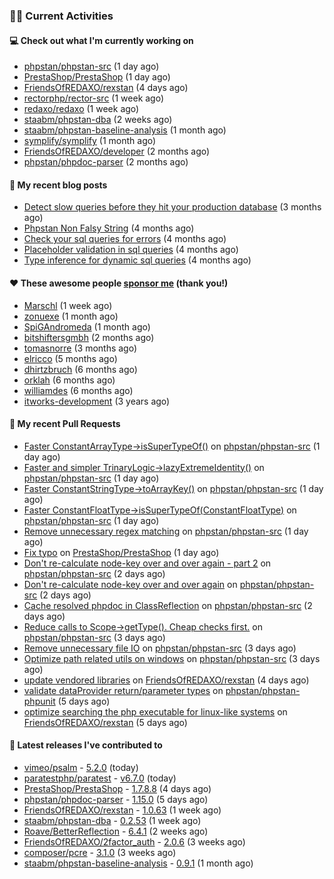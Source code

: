 ### 👨‍💻 Current Activities


#### 💻 Check out what I'm currently working on

- [phpstan/phpstan-src](https://github.com/phpstan/phpstan-src) (1 day ago)
- [PrestaShop/PrestaShop](https://github.com/PrestaShop/PrestaShop) (1 day ago)
- [FriendsOfREDAXO/rexstan](https://github.com/FriendsOfREDAXO/rexstan) (4 days ago)
- [rectorphp/rector-src](https://github.com/rectorphp/rector-src) (1 week ago)
- [redaxo/redaxo](https://github.com/redaxo/redaxo) (1 week ago)
- [staabm/phpstan-dba](https://github.com/staabm/phpstan-dba) (2 weeks ago)
- [staabm/phpstan-baseline-analysis](https://github.com/staabm/phpstan-baseline-analysis) (1 month ago)
- [symplify/symplify](https://github.com/symplify/symplify) (1 month ago)
- [FriendsOfREDAXO/developer](https://github.com/FriendsOfREDAXO/developer) (2 months ago)
- [phpstan/phpdoc-parser](https://github.com/phpstan/phpdoc-parser) (2 months ago)


#### 📜 My recent blog posts

- [Detect slow queries before they hit your production database](https://staabm.github.io/2022/08/16/phpstan-dba-query-plan-analysis.html) (3 months ago)
- [Phpstan Non Falsy String](https://staabm.github.io/2022/08/11/phpstan-non-falsy-string.html) (4 months ago)
- [Check your sql queries for errors](https://staabm.github.io/2022/08/05/phpstan-dba-syntax-error-detection.html) (4 months ago)
- [Placeholder validation in sql queries](https://staabm.github.io/2022/07/30/phpstan-dba-placeholder-validation.html) (4 months ago)
- [Type inference for dynamic sql queries](https://staabm.github.io/2022/07/23/phpstan-dba-inference-placeholder.html) (4 months ago)


#### ❤️ These awesome people [sponsor me](https://github.com/sponsors/staabm) (thank you!)

- [Marschl](https://github.com/Marschl) (1 week ago)
- [zonuexe](https://github.com/zonuexe) (1 month ago)
- [SpiGAndromeda](https://github.com/SpiGAndromeda) (1 month ago)
- [bitshiftersgmbh](https://github.com/bitshiftersgmbh) (2 months ago)
- [tomasnorre](https://github.com/tomasnorre) (3 months ago)
- [elricco](https://github.com/elricco) (5 months ago)
- [dhirtzbruch](https://github.com/dhirtzbruch) (6 months ago)
- [orklah](https://github.com/orklah) (6 months ago)
- [williamdes](https://github.com/williamdes) (6 months ago)
- [itworks-development](https://github.com/itworks-development) (3 years ago)


#### 🔨 My recent Pull Requests

- [Faster ConstantArrayType-&gt;isSuperTypeOf()](https://github.com/phpstan/phpstan-src/pull/2086) on [phpstan/phpstan-src](https://github.com/phpstan/phpstan-src) (1 day ago)
- [Faster and simpler TrinaryLogic-&gt;lazyExtremeIdentity()](https://github.com/phpstan/phpstan-src/pull/2083) on [phpstan/phpstan-src](https://github.com/phpstan/phpstan-src) (1 day ago)
- [Faster ConstantStringType-&gt;toArrayKey()](https://github.com/phpstan/phpstan-src/pull/2081) on [phpstan/phpstan-src](https://github.com/phpstan/phpstan-src) (1 day ago)
- [Faster ConstantFloatType-&gt;isSuperTypeOf(ConstantFloatType)](https://github.com/phpstan/phpstan-src/pull/2080) on [phpstan/phpstan-src](https://github.com/phpstan/phpstan-src) (1 day ago)
- [Remove unnecessary regex matching](https://github.com/phpstan/phpstan-src/pull/2079) on [phpstan/phpstan-src](https://github.com/phpstan/phpstan-src) (1 day ago)
- [Fix typo](https://github.com/PrestaShop/PrestaShop/pull/30549) on [PrestaShop/PrestaShop](https://github.com/PrestaShop/PrestaShop) (1 day ago)
- [Don&#39;t re-calculate node-key over and over again - part 2](https://github.com/phpstan/phpstan-src/pull/2074) on [phpstan/phpstan-src](https://github.com/phpstan/phpstan-src) (2 days ago)
- [Don&#39;t re-calculate node-key over and over again](https://github.com/phpstan/phpstan-src/pull/2073) on [phpstan/phpstan-src](https://github.com/phpstan/phpstan-src) (2 days ago)
- [Cache resolved phpdoc in ClassReflection](https://github.com/phpstan/phpstan-src/pull/2072) on [phpstan/phpstan-src](https://github.com/phpstan/phpstan-src) (2 days ago)
- [Reduce calls to Scope-&gt;getType(). Cheap checks first.](https://github.com/phpstan/phpstan-src/pull/2071) on [phpstan/phpstan-src](https://github.com/phpstan/phpstan-src) (3 days ago)
- [Remove unnecessary file IO](https://github.com/phpstan/phpstan-src/pull/2069) on [phpstan/phpstan-src](https://github.com/phpstan/phpstan-src) (3 days ago)
- [Optimize path related utils on windows](https://github.com/phpstan/phpstan-src/pull/2068) on [phpstan/phpstan-src](https://github.com/phpstan/phpstan-src) (3 days ago)
- [update vendored libraries](https://github.com/FriendsOfREDAXO/rexstan/pull/254) on [FriendsOfREDAXO/rexstan](https://github.com/FriendsOfREDAXO/rexstan) (4 days ago)
- [validate dataProvider return/parameter types](https://github.com/phpstan/phpstan-phpunit/pull/152) on [phpstan/phpstan-phpunit](https://github.com/phpstan/phpstan-phpunit) (5 days ago)
- [optimize searching the php executable for linux-like systems](https://github.com/FriendsOfREDAXO/rexstan/pull/251) on [FriendsOfREDAXO/rexstan](https://github.com/FriendsOfREDAXO/rexstan) (5 days ago)


#### 🔭 Latest releases I've contributed to

- [vimeo/psalm](https://github.com/vimeo/psalm) - [5.2.0](https://github.com/vimeo/psalm/releases/tag/5.2.0) (today)
- [paratestphp/paratest](https://github.com/paratestphp/paratest) - [v6.7.0](https://github.com/paratestphp/paratest/releases/tag/v6.7.0) (today)
- [PrestaShop/PrestaShop](https://github.com/PrestaShop/PrestaShop) - [1.7.8.8](https://github.com/PrestaShop/PrestaShop/releases/tag/1.7.8.8) (4 days ago)
- [phpstan/phpdoc-parser](https://github.com/phpstan/phpdoc-parser) - [1.15.0](https://github.com/phpstan/phpdoc-parser/releases/tag/1.15.0) (5 days ago)
- [FriendsOfREDAXO/rexstan](https://github.com/FriendsOfREDAXO/rexstan) - [1.0.63](https://github.com/FriendsOfREDAXO/rexstan/releases/tag/1.0.63) (1 week ago)
- [staabm/phpstan-dba](https://github.com/staabm/phpstan-dba) - [0.2.53](https://github.com/staabm/phpstan-dba/releases/tag/0.2.53) (1 week ago)
- [Roave/BetterReflection](https://github.com/Roave/BetterReflection) - [6.4.1](https://github.com/Roave/BetterReflection/releases/tag/6.4.1) (2 weeks ago)
- [FriendsOfREDAXO/2factor_auth](https://github.com/FriendsOfREDAXO/2factor_auth) - [2.0.6](https://github.com/FriendsOfREDAXO/2factor_auth/releases/tag/2.0.6) (3 weeks ago)
- [composer/pcre](https://github.com/composer/pcre) - [3.1.0](https://github.com/composer/pcre/releases/tag/3.1.0) (3 weeks ago)
- [staabm/phpstan-baseline-analysis](https://github.com/staabm/phpstan-baseline-analysis) - [0.9.1](https://github.com/staabm/phpstan-baseline-analysis/releases/tag/0.9.1) (1 month ago)
